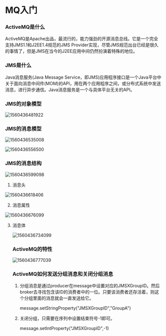 # MQ入门

### ActiveMQ是什么

ActiveMQ是Apache出品，最流行的，能力强劲的开源消息总线。它是一个完全支持JMS1.1和J2EE1.4规范的JMS Provider实现，尽管JMS规范出台已经是很久的事情了，但是JMS在当今的J2EE应用中间仍然扮演着特殊的地位。

### JMS是什么

Java消息服务(Java Message Service，即JMS)应用程序接口是一个Java平台中关于面向消息中间件(MOM)的API，用在两个应用程序之间，或分布式系统中发送消息，进行异步通信。Java消息服务是一个与具体平台无关的API。

### JMS的对象模型

![1560436481922](C:\Users\zhu\AppData\Roaming\Typora\typora-user-images\1560436481922.png)

### JMS的消息模型

![1560436535008](C:\Users\zhu\AppData\Roaming\Typora\typora-user-images\1560436535008.png)

![1560436556500](C:\Users\zhu\AppData\Roaming\Typora\typora-user-images\1560436556500.png)

### JMS的消息结构

![1560436599098](C:\Users\zhu\AppData\Roaming\Typora\typora-user-images\1560436599098.png)

1. 消息头

![1560436618406](C:\Users\zhu\AppData\Roaming\Typora\typora-user-images\1560436618406.png)

2. 消息属性

![1560436676099](C:\Users\zhu\AppData\Roaming\Typora\typora-user-images\1560436676099.png)

3. 消息体

   ![1560436734099](C:\Users\zhu\AppData\Roaming\Typora\typora-user-images\1560436734099.png)

   ### ActiveMQ的特性

   ![1560436777039](C:\Users\zhu\AppData\Roaming\Typora\typora-user-images\1560436777039.png)

   ### ActiveMQ如何发送分组消息和关闭分组消息

   1. 分组消息是通过producer在message中设置对应的JMSXGroupID。然后broker去寻找包含该ID的消费者中的一位。只要该消费者还存活着，则这个分组里面的消息就会一直发送给它。
   
      message.setStringProperty("JMSXGroupID","GroupA")
   
   2. 关闭分组，只需要在序列中设置结束符号-1即可。
   
      message.setIntProperty("JMSXGroupID",-1)
   
   
   
   









